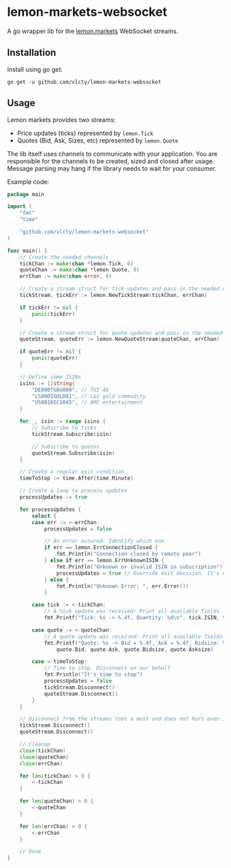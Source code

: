 # lemon-markets-websocket

A go wrapper lib for the [lemon.markets](https://lemon.markets) WebSocket streams.

## Installation

Install using go get:

```
go get -u github.com/vlcty/lemon-markets-websocket
```

## Usage

Lemon markets provides two streams:

- Price updates (ticks) represented by `lemon.Tick`
- Quotes (Bid, Ask, Sizes, etc) represented by `lemon.Quote`

The lib itself uses channels to communicate with your application. You are responsible for the channels to be created, sized and closed after usage. Message parsing may hang if the library needs to wait for your consumer.

Example code:

```go
package main

import (
	"fmt"
	"time"

	"github.com/vlcty/lemon-markets-websocket"
)

func main() {
	// Create the needed channels
	tickChan := make(chan *lemon.Tick, 0)
	quoteChan := make(chan *lemon.Quote, 0)
	errChan := make(chan error, 0)

	// Create a stream struct for tick updates and pass in the needed channels
	tickStream, tickErr := lemon.NewTickStream(tickChan, errChan)

	if tickErr != nil {
		panic(tickErr)
	}

	// Create a stream struct for quote updates and pass in the needed channels
	quoteStream, quoteErr := lemon.NewQuoteStream(quoteChan, errChan)

	if quoteErr != nil {
		panic(quoteErr)
	}

	// Define some ISINs
	isins := []string{
		"DE000TUAG000", // TUI AG
		"LS000IGOLD01", // L&S gold commodity
		"US00165C1045", // AMC entertainment
	}

	for _, isin := range isins {
		// Subscribe to ticks
		tickStream.Subscribe(isin)

		// Subscribe to quotes
		quoteStream.Subscribe(isin)
	}

	// Create a regular exit condition
	timeToStop := time.After(time.Minute)

	// Create a loop to process updates
	processUpdates := true

	for processUpdates {
		select {
		case err := <-errChan:
			processUpdates = false

			// An error occured. Identify which one
			if err == lemon.ErrConnectionClosed {
				fmt.Println("Connection closed by remote peer")
			} else if err == lemon.ErrUnknownISIN {
				fmt.Println("Unknown or invalid ISIN in subscription")
				processUpdates = true // Override exit decision. It's not a critical one
			} else {
				fmt.Println("Unknown Error: ", err.Error())
			}

		case tick := <-tickChan:
			// A tick update was received: Print all available fields
			fmt.Printf("Tick: %s -> %.4f, Quantity: %d\n", tick.ISIN, tick.Price, tick.Quantity)

		case quote := <-quoteChan:
			// A quote update was received: Print all available fields
			fmt.Printf("Quote: %s -> Bid = %.4f, Ask = %.4f, Bidsize: %d, Asksize: %d\n", quote.ISIN,
				quote.Bid, quote.Ask, quote.Bidsize, quote.Asksize)

		case <-timeToStop:
			// Time to stop. Disconnect on our behalf
			fmt.Println("It's time to stop")
			processUpdates = false
			tickStream.Disconnect()
			quoteStream.Disconnect()
		}
	}

	// Disconnect from the streams (not a must and does not hurt even if already closed)
	tickStream.Disconnect()
	quoteStream.Disconnect()

	// Cleanup
	close(tickChan)
	close(quoteChan)
	close(errChan)

	for len(tickChan) > 0 {
		<-tickChan
	}

	for len(quoteChan) > 0 {
		<-quoteChan
	}

	for len(errChan) > 0 {
		<-errChan
	}

	// Done
}
```
